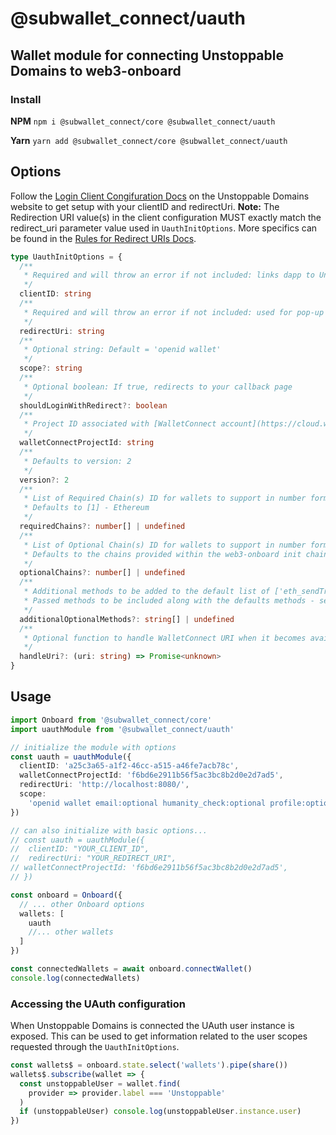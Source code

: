 # @subwallet_connect/uauth

## Wallet module for connecting Unstoppable Domains to web3-onboard

### Install

**NPM**
`npm i @subwallet_connect/core @subwallet_connect/uauth`

**Yarn**
`yarn add @subwallet_connect/core @subwallet_connect/uauth`

## Options

Follow the [Login Client Congifuration Docs](https://docs.unstoppabledomains.com/login-with-unstoppable/login-integration-guides/login-client-configuration/) on the Unstoppable Domains website to get setup with your clientID and redirectUri.
**Note:** The Redirection URI value(s) in the client configuration MUST exactly match the redirect_uri parameter value used in `UauthInitOptions`. More specifics can be found in the [Rules for Redirect URIs Docs](https://docs.unstoppabledomains.com/login-with-unstoppable/login-integration-guides/login-client-configuration/#rules-for-redirect-uris).

```typescript
type UauthInitOptions = {
  /**
   * Required and will throw an error if not included: links dapp to Unstoppable Domains for customization
   */
  clientID: string
  /**
   * Required and will throw an error if not included: used for pop-up and callback redirection
   */
  redirectUri: string
  /**
   * Optional string: Default = 'openid wallet'
   */
  scope?: string
  /**
   * Optional boolean: If true, redirects to your callback page
   */
  shouldLoginWithRedirect?: boolean
  /**
   * Project ID associated with [WalletConnect account](https://cloud.walletconnect.com)
   */
  walletConnectProjectId: string
  /**
   * Defaults to version: 2
   */
  version?: 2
  /**
   * List of Required Chain(s) ID for wallets to support in number format (integer or hex)
   * Defaults to [1] - Ethereum
   */
  requiredChains?: number[] | undefined
  /**
   * List of Optional Chain(s) ID for wallets to support in number format (integer or hex)
   * Defaults to the chains provided within the web3-onboard init chain property
   */
  optionalChains?: number[] | undefined
  /**
   * Additional methods to be added to the default list of ['eth_sendTransaction',  'eth_signTransaction',  'personal_sign',  'eth_sign',  'eth_signTypedData',  'eth_signTypedData_v4']
   * Passed methods to be included along with the defaults methods - see https://docs.walletconnect.com/2.0/web/walletConnectModal/options
   */
  additionalOptionalMethods?: string[] | undefined
  /**
   * Optional function to handle WalletConnect URI when it becomes available
   */
  handleUri?: (uri: string) => Promise<unknown>
}
```

## Usage

```typescript
import Onboard from '@subwallet_connect/core'
import uauthModule from '@subwallet_connect/uauth'

// initialize the module with options
const uauth = uauthModule({
  clientID: 'a25c3a65-a1f2-46cc-a515-a46fe7acb78c',
  walletConnectProjectId: 'f6bd6e2911b56f5ac3bc8b2d0e2d7ad5',
  redirectUri: 'http://localhost:8080/',
  scope:
    'openid wallet email:optional humanity_check:optional profile:optional social:optional'
})

// can also initialize with basic options...
// const uauth = uauthModule({
//  clientID: "YOUR_CLIENT_ID",
//  redirectUri: "YOUR_REDIRECT_URI",
// walletConnectProjectId: 'f6bd6e2911b56f5ac3bc8b2d0e2d7ad5',
// })

const onboard = Onboard({
  // ... other Onboard options
  wallets: [
    uauth
    //... other wallets
  ]
})

const connectedWallets = await onboard.connectWallet()
console.log(connectedWallets)
```

### Accessing the UAuth configuration

When Unstoppable Domains is connected the UAuth user instance is exposed.
This can be used to get information related to the user scopes requested through the `UauthInitOptions`.

```typescript
const wallets$ = onboard.state.select('wallets').pipe(share())
wallets$.subscribe(wallet => {
  const unstoppableUser = wallet.find(
    provider => provider.label === 'Unstoppable'
  )
  if (unstoppableUser) console.log(unstoppableUser.instance.user)
})
```
